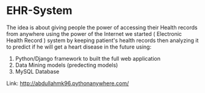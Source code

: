 # EHR-System

The idea is about giving people the power of accessing their Health records from anywhere using the power of the Internet we started ( Electronic Health Record ) system by keeping patient's health records then analyzing it to predict if he will get a heart disease in the future using:
1) Python/Django framework to built the full web application
2) Data Mining models (predecting models)
3) MySQL Database

Link: http://abdullahmk96.pythonanywhere.com/
